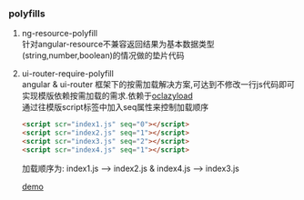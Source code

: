 ### polyfills

1. ng-resource-polyfill  
    针对angular-resource不兼容返回结果为基本数据类型(string,number,boolean)的情况做的垫片代码
2. ui-router-require-polyfill   
    angular & ui-router 框架下的按需加载解决方案,可达到不修改一行js代码即可实现模版依赖按需加载的需求.依赖于[oclazyload](https://github.com/ocombe/ocLazyLoad)  
    通过往模版script标签中加入seq属性来控制加载顺序
    
    ```html
    <script scr="index1.js" seq="0"></script>
    <script scr="index2.js" seq="1"></script>
    <script scr="index3.js" seq="2"></script>
    <script scr="index4.js" seq="1"></script>
    ```
    加载顺序为: index1.js --> index2.js & index4.js --> index3.js
    
    [demo](http://159.203.248.99/angular-utils/polyfills/demo/index.html)
    